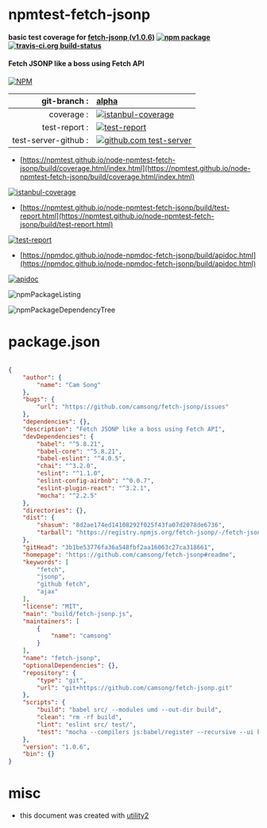 # npmtest-fetch-jsonp

#### basic test coverage for  [fetch-jsonp (v1.0.6)](https://github.com/camsong/fetch-jsonp#readme)  [![npm package](https://img.shields.io/npm/v/npmtest-fetch-jsonp.svg?style=flat-square)](https://www.npmjs.org/package/npmtest-fetch-jsonp) [![travis-ci.org build-status](https://api.travis-ci.org/npmtest/node-npmtest-fetch-jsonp.svg)](https://travis-ci.org/npmtest/node-npmtest-fetch-jsonp)

#### Fetch JSONP like a boss using Fetch API

[![NPM](https://nodei.co/npm/fetch-jsonp.png?downloads=true&downloadRank=true&stars=true)](https://www.npmjs.com/package/fetch-jsonp)

| git-branch : | [alpha](https://github.com/npmtest/node-npmtest-fetch-jsonp/tree/alpha)|
|--:|:--|
| coverage : | [![istanbul-coverage](https://npmtest.github.io/node-npmtest-fetch-jsonp/build/coverage.badge.svg)](https://npmtest.github.io/node-npmtest-fetch-jsonp/build/coverage.html/index.html)|
| test-report : | [![test-report](https://npmtest.github.io/node-npmtest-fetch-jsonp/build/test-report.badge.svg)](https://npmtest.github.io/node-npmtest-fetch-jsonp/build/test-report.html)|
| test-server-github : | [![github.com test-server](https://npmtest.github.io/node-npmtest-fetch-jsonp/GitHub-Mark-32px.png)](https://npmtest.github.io/node-npmtest-fetch-jsonp/build/app/index.html) | | build-artifacts : | [![build-artifacts](https://npmtest.github.io/node-npmtest-fetch-jsonp/glyphicons_144_folder_open.png)](https://github.com/npmtest/node-npmtest-fetch-jsonp/tree/gh-pages/build)|

- [https://npmtest.github.io/node-npmtest-fetch-jsonp/build/coverage.html/index.html](https://npmtest.github.io/node-npmtest-fetch-jsonp/build/coverage.html/index.html)

[![istanbul-coverage](https://npmtest.github.io/node-npmtest-fetch-jsonp/build/screenCapture.buildCi.browser.%252Ftmp%252Fbuild%252Fcoverage.lib.html.png)](https://npmtest.github.io/node-npmtest-fetch-jsonp/build/coverage.html/index.html)

- [https://npmtest.github.io/node-npmtest-fetch-jsonp/build/test-report.html](https://npmtest.github.io/node-npmtest-fetch-jsonp/build/test-report.html)

[![test-report](https://npmtest.github.io/node-npmtest-fetch-jsonp/build/screenCapture.buildCi.browser.%252Ftmp%252Fbuild%252Ftest-report.html.png)](https://npmtest.github.io/node-npmtest-fetch-jsonp/build/test-report.html)

- [https://npmdoc.github.io/node-npmdoc-fetch-jsonp/build/apidoc.html](https://npmdoc.github.io/node-npmdoc-fetch-jsonp/build/apidoc.html)

[![apidoc](https://npmdoc.github.io/node-npmdoc-fetch-jsonp/build/screenCapture.buildCi.browser.%252Ftmp%252Fbuild%252Fapidoc.html.png)](https://npmdoc.github.io/node-npmdoc-fetch-jsonp/build/apidoc.html)

![npmPackageListing](https://npmtest.github.io/node-npmtest-fetch-jsonp/build/screenCapture.npmPackageListing.svg)

![npmPackageDependencyTree](https://npmtest.github.io/node-npmtest-fetch-jsonp/build/screenCapture.npmPackageDependencyTree.svg)



# package.json

```json

{
    "author": {
        "name": "Cam Song"
    },
    "bugs": {
        "url": "https://github.com/camsong/fetch-jsonp/issues"
    },
    "dependencies": {},
    "description": "Fetch JSONP like a boss using Fetch API",
    "devDependencies": {
        "babel": "^5.8.21",
        "babel-core": "^5.8.21",
        "babel-eslint": "^4.0.5",
        "chai": "^3.2.0",
        "eslint": "^1.1.0",
        "eslint-config-airbnb": "^0.0.7",
        "eslint-plugin-react": "^3.2.1",
        "mocha": "^2.2.5"
    },
    "directories": {},
    "dist": {
        "shasum": "8d2ae174ed14108292f025f43fa07d2078de6736",
        "tarball": "https://registry.npmjs.org/fetch-jsonp/-/fetch-jsonp-1.0.6.tgz"
    },
    "gitHead": "3b1be53776fa36a548fbf2aa16063c27ca318661",
    "homepage": "https://github.com/camsong/fetch-jsonp#readme",
    "keywords": [
        "fetch",
        "jsonp",
        "github fetch",
        "ajax"
    ],
    "license": "MIT",
    "main": "build/fetch-jsonp.js",
    "maintainers": [
        {
            "name": "camsong"
        }
    ],
    "name": "fetch-jsonp",
    "optionalDependencies": {},
    "repository": {
        "type": "git",
        "url": "git+https://github.com/camsong/fetch-jsonp.git"
    },
    "scripts": {
        "build": "babel src/ --modules umd --out-dir build",
        "clean": "rm -rf build",
        "lint": "eslint src/ test/",
        "test": "mocha --compilers js:babel/register --recursive --ui bdd --reporter spec"
    },
    "version": "1.0.6",
    "bin": {}
}
```



# misc
- this document was created with [utility2](https://github.com/kaizhu256/node-utility2)
